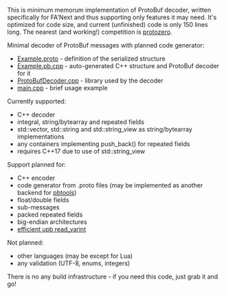 This is minimum memorum implementation of ProtoBuf decoder,
written specifically for FA'Next and thus supporting only features it may need.
It's optimized for code size, and current (unfinished) code is only 150 lines long.
The nearest (and working!) competition is [protozero](https://github.com/mapbox/protozero).

Minimal decoder of ProtoBuf messages with planned code generator:
- [Example.proto](Example.proto) - definition of the serialized structure
- [Example.pb.cpp](Example.pb.cpp) - auto-generated C++ structure and ProtoBuf decoder for it
- [ProtoBufDecoder.cpp](ProtoBufDecoder.cpp) - library used by the decoder
- [main.cpp](main.cpp) - brief usage example

Currently supported:
- C++ decoder
- integral, string/bytearray and repeated fields
- std::vector<char>, std::string and std::string_view as string/bytearray implementations
- any containers implementing push_back() for repeated fields
- requires C++17 due to use of std::string_view

Support planned for:
- C++ encoder
- code generator from .proto files (may be implemented as another backend for [pbtools](https://github.com/eerimoq/pbtools))
- float/double fields
- sub-messages
- packed repeated fields
- big-endian architectures
- [efficient upb read_varint](https://github.com/protocolbuffers/protobuf/blob/a2f92689dac8a7dbea584919c7de52d6a28d66d1/upb/wire/decode.c#L122)

Not planned:
- other languages (may be except for Lua)
- any validation (UTF-8, enums, integers)

There is no any build infrastructure - if you need this code, just grab it and go!
